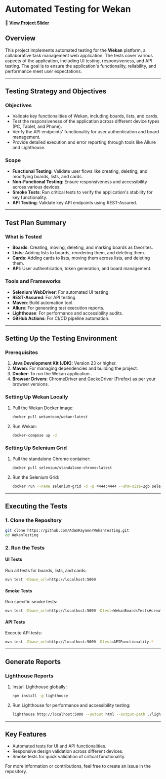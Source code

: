  
# **Automated Testing for Wekan**
🔗 **[View Project Slider](https://www.canva.com/design/DAGcopMyqhw/z9_hz2oMJMCBA8rW1cyOQg/view?utm_content=DAGcopMyqhw&utm_campaign=designshare&utm_medium=link2&utm_source=uniquelinks&utlId=h1e4dfc1088)**  

## **Overview**
This project implements automated testing for the **Wekan** platform, a collaborative task management web application. The tests cover various aspects of the application, including UI testing, responsiveness, and API testing. The goal is to ensure the application's functionality, reliability, and performance meet user expectations.

---

## **Testing Strategy and Objectives**
 
### **Objectives**
- Validate key functionalities of Wekan, including boards, lists, and cards.
- Test the responsiveness of the application across different device types (PC, Tablet, and Phone).
- Verify the API endpoints' functionality for user authentication and board management.
- Provide detailed execution and error reporting through tools like Allure and Lighthouse.

### **Scope**
- **Functional Testing**: Validate user flows like creating, deleting, and modifying boards, lists, and cards.
- **Non-Functional Testing**: Ensure responsiveness and accessibility across various devices.
- **Smoke Tests**: Run critical tests to verify the application's stability for key functionality.
- **API Testing**: Validate key API endpoints using REST-Assured.

---

## **Test Plan Summary**

### **What is Tested**
- **Boards**: Creating, moving, deleting, and marking boards as favorites.
- **Lists**: Adding lists to boards, reordering them, and deleting them.
- **Cards**: Adding cards to lists, moving them across lists, and deleting them.
- **API**: User authentication, token generation, and board management.

### **Tools and Frameworks**
- **Selenium WebDriver**: For automated UI testing.
- **REST-Assured**: For API testing.
- **Maven**: Build automation tool.
- **Allure**: For generating test execution reports.
- **Lighthouse**: For performance and accessibility audits.
- **GitHub Actions**: For CI/CD pipeline automation.

---

## **Setting Up the Testing Environment**

### **Prerequisites**
1. **Java Development Kit (JDK)**: Version 23 or higher.
2. **Maven**: For managing dependencies and building the project.
3. **Docker**: To run the Wekan application .
4. **Browser Drivers**: ChromeDriver and GeckoDriver (Firefox) as per your browser versions.


### **Setting Up Wekan Locally**
1. Pull the Wekan Docker image:
   ```bash
   docker pull wekanteam/wekan:latest
   ```
2. Run Wekan:
   ```bash
   docker-compose up -d
   ```

### **Setting Up Selenium Grid**
1. Pull the standalone Chrome container:
   ```bash
   docker pull selenium/standalone-chrome:latest
   ```
2. Run the Selenium Grid:
   ```bash
   docker run --name selenium-grid -d -p 4444:4444 --shm-size=2gb selenium/standalone-chrome:latest
   ```

---

## **Executing the Tests**

### **1. Clone the Repository**
```bash
git clone https://github.com/AdamRayann/WekanTesting.git
cd WekanTesting
```

### **2. Run the Tests**

#### **UI Tests**
Run all tests for boards, lists, and cards:
```bash
mvn test -Dbase_url=http://localhost:5000
```

#### **Smoke Tests**
Run specific smoke tests:
```bash
mvn test -Dbase_url=http://localhost:5000 -Dtest=WekanBoardsTests#creatingBoardTest
```

#### **API Tests**
Execute API tests:
```bash
mvn test -Dbase_url=http://localhost:5000 -Dtest=APIFunctionality.*
```

---

## **Generate Reports**

### **Lighthouse Reports**
1. Install Lighthouse globally:
   ```bash
   npm install -g lighthouse
   ```
2. Run Lighthouse for performance and accessibility testing:
   ```bash
   lighthouse http://localhost:5000 --output html --output-path ./lighthouse-report.html
   ```

---

## **Key Features**
- Automated tests for UI and API functionalities.
- Responsive design validation across different devices.
- Smoke tests for quick validation of critical functionality.

For more information or contributions, feel free to create an issue in the repository.
